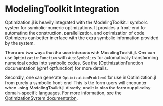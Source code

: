 # ModelingToolkit Integration

Optimization.jl is heavily integrated with the ModelingToolkit.jl
symbolic system for symbolic-numeric optimizations. It provides a
front-end for automating the construction, parallelization, and
optimization of code. Optimizers can better interface with the extra
symbolic information provided by the system.

There are two ways that the user interacts with ModelingToolkit.jl.
One can use `OptimizationFunction` with `AutoSymbolics` for
automatically transforming numerical codes into symbolic codes. See
the [OptimizationFunction documentation](@ref optfunction) for more
details.

Secondly, one can generate `OptimizationProblem`s for use in
Optimization.jl from purely a symbolic front-end. This is the form
users will encounter when using ModelingToolkit.jl directly, and it is
also the form supplied by domain-specific languages. For more information,
see the [OptimizationSystem documentation](https://docs.sciml.ai/ModelingToolkit/stable/API/problems/#SciMLBase.OptimizationProblem).
